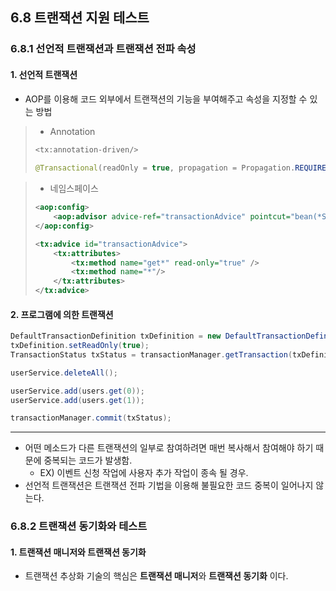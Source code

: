 ## 6.8 트랜잭션 지원 테스트
### 6.8.1 선언적 트랜잭션과 트랜잭션 전파 속성
#### 1. 선언적 트랜잭션
- AOP를 이용해 코드 외부에서 트랜잭션의 기능을 부여해주고 속성을 지정할 수 있는 방법

> * Annotation
> ```java
> <tx:annotation-driven/>
>  
> @Transactional(readOnly = true, propagation = Propagation.REQUIRED)
> ```

> * 네임스페이스
> ```xml
> <aop:config>
>     <aop:advisor advice-ref="transactionAdvice" pointcut="bean(*Service)"/>
> </aop:config>
> 
> <tx:advice id="transactionAdvice">
>     <tx:attributes>
>         <tx:method name="get*" read-only="true" />
>         <tx:method name="*"/>
>     </tx:attributes>
> </tx:advice>
> ```

#### 2. 프로그램에 의한 트랜잭션
```java
DefaultTransactionDefinition txDefinition = new DefaultTransactionDefinition();
txDefinition.setReadOnly(true);
TransactionStatus txStatus = transactionManager.getTransaction(txDefinition);

userService.deleteAll();

userService.add(users.get(0));
userService.add(users.get(1));

transactionManager.commit(txStatus);
```

***
* 어떤 메소드가 다른 트랜잭션의 일부로 참여하려면 매번 복사해서 참여해야 하기 때문에 중복되는 코드가 발생함.
    * EX) 이벤트 신청 작업에 사용자 추가 작업이 종속 될 경우.
* 선언적 트랜잭션은 트랜잭션 전파 기법을 이용해 불필요한 코드 중복이 일어나지 않는다. 

### 6.8.2 트랜잭션 동기화와 테스트
#### 1. 트랜잭션 매니저와 트랜잭션 동기화
* 트랜잭션 추상화 기술의 핵심은 <b>트랜잭션 매니저</b>와 <b>트랜잭션 동기화</b> 이다.
